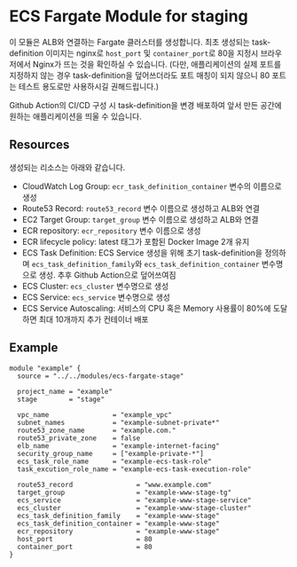 # ECS Fargate Module for staging

이 모듈은 ALB와 연결하는 Fargate 클러스터를 생성합니다. 최초 생성되는 task-definition 이미지는 nginx로 `host_port` 및 `container_port`로 80을 지정시 브라우저에서 Nginx가 뜨는 것을 확인하실 수 있습니다. (다만, 애플리케이션의 실제 포트를 지정하지 않는 경우 task-definition을 덮어쓰더라도 포트 매칭이 되지 않으니 80 포트는 테스트 용도로만 사용하시길 권해드립니다.)

Github Action의 CI/CD 구성 시 task-definition을 변경 배포하여 앞서 만든 공간에 원하는 애플리케이션을 띄울 수 있습니다.

## Resources

생성되는 리소스는 아래와 같습니다.
* CloudWatch Log Group: `ecr_task_definition_container` 변수의 이름으로 생성
* Route53 Record: `route53_record` 변수 이름으로 생성하고 ALB와 연결
* EC2 Target Group: `target_group` 변수 이름으로 생성하고 ALB와 연결 
* ECR repository: `ecr_repository` 변수 이름으로 생성
* ECR lifecycle policy: latest 태그가 포함된 Docker Image 2개 유지
* ECS Task Definition: ECS Service 생성을 위해 초기 task-definition을 정의하며 `ecs_task_definition_family`와 `ecs_task_definition_container` 변수명으로 생성. 추후 Github Action으로 덮어쓰여짐
* ECS Cluster: `ecs_cluster` 변수명으로 생성
* ECS Service: `ecs_service` 변수명으로 생성
* ECS Service Autoscaling: 서비스의 CPU 혹은 Memory 사용률이 80%에 도달하면 최대 10개까지 추가 컨테이너 배포

## Example

```
module "example" {
  source = "../../modules/ecs-fargate-stage"

  project_name = "example"
  stage        = "stage"

  vpc_name                = "example_vpc"
  subnet_names            = "example-subnet-private*"
  route53_zone_name       = "example.com."
  route53_private_zone    = false
  elb_name                = "example-internet-facing"
  security_group_name     = ["example-private-*"]
  ecs_task_role_name      = "example-ecs-task-role"
  task_excution_role_name = "example-ecs-task-execution-role"

  route53_record                = "www.example.com"
  target_group                  = "example-www-stage-tg"
  ecs_service                   = "example-www-stage-service"
  ecs_cluster                   = "example-www-stage-cluster"
  ecs_task_definition_family    = "example-www-stage"
  ecs_task_definition_container = "example-www-stage"
  ecr_repository                = "example-www-stage"
  host_port                     = 80
  container_port                = 80
}

```
